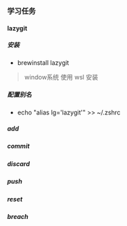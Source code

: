 ### 学习任务

#### lazygit 

##### 安装

- brewinstall lazygit

> window系统 使用 wsl 安装

##### 配置别名

- echo "alias lg='lazygit'" >> ~/.zshrc

##### add

##### commit

##### discard

##### push

##### reset

##### breach
